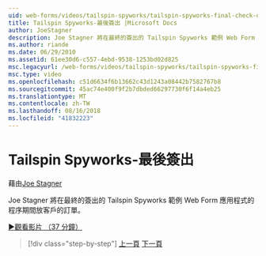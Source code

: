```yaml
---
uid: web-forms/videos/tailspin-spyworks/tailspin-spyworks-final-check-out
title: Tailspin Spyworks-最後簽出 |Microsoft Docs
author: JoeStagner
description: Joe Stagner 將在最終的簽出的 Tailspin Spyworks 範例 Web Form 應用程式的程序期間放客戶的訂單。
ms.author: riande
ms.date: 06/29/2010
ms.assetid: 61ee30d6-c557-4ebd-9538-1253bd02d825
msc.legacyurl: /web-forms/videos/tailspin-spyworks/tailspin-spyworks-final-check-out
msc.type: video
ms.openlocfilehash: c51d6634f6b13662c43d1243a08442b7582767b8
ms.sourcegitcommit: 45ac74e400f9f2b7dbded66297730f6f14a4eb25
ms.translationtype: MT
ms.contentlocale: zh-TW
ms.lasthandoff: 08/16/2018
ms.locfileid: "41832223"
---
```

<a name="tailspin-spyworks---final-check-out"></a>Tailspin Spyworks-最後簽出
====================
藉由[Joe Stagner](https://github.com/JoeStagner)

Joe Stagner 將在最終的簽出的 Tailspin Spyworks 範例 Web Form 應用程式的程序期間放客戶的訂單。

[&#9654;觀看影片 （37 分鐘）](https://channel9.msdn.com/Blogs/ASP-NET-Site-Videos/tailspin-spyworks-final-check-out)

> [!div class="step-by-step"]
> [上一頁](tailspin-spyworks-migrate-the-shopping-cart.md)
> [下一頁](tailspin-spyworks-adding-user-product-reviews.md)
